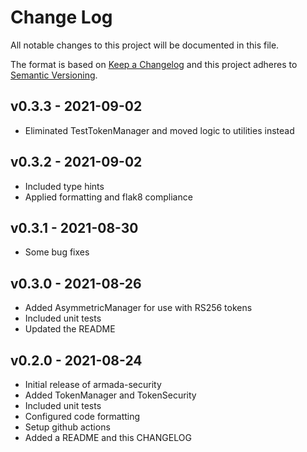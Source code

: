 # Change Log

All notable changes to this project will be documented in this file.

The format is based on [Keep a Changelog](http://keepachangelog.com/)
and this project adheres to [Semantic Versioning](http://semver.org/).

## v0.3.3 - 2021-09-02
- Eliminated TestTokenManager and moved logic to utilities instead

## v0.3.2 - 2021-09-02
- Included type hints
- Applied formatting and flak8 compliance

## v0.3.1 - 2021-08-30
- Some bug fixes

## v0.3.0 - 2021-08-26
- Added AsymmetricManager for use with RS256 tokens
- Included unit tests
- Updated the README

## v0.2.0 - 2021-08-24
- Initial release of armada-security
- Added TokenManager and TokenSecurity
- Included unit tests
- Configured code formatting
- Setup github actions
- Added a README and this CHANGELOG
